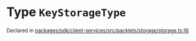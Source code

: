 # Type `KeyStorageType`
<sub>Declared in [packages/sdk/client-services/src/packlets/storage/storage.ts:16](https://github.com/dxos/protocols/blob/main/packages/sdk/client-services/src/packlets/storage/storage.ts#L16)</sub>